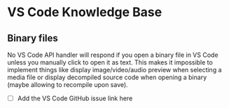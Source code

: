 # VS Code Knowledge Base

## Binary files

No VS Code API handler will respond if you open a binary file in VS Code unless you manually click to open it as text.
This makes it impossible to implement things like display image/video/audio preview when selecting a media file or
display decompiled source code when opening a binary (maybe allowing to recompile upon save).

- [ ] Add the VS Code GitHub issue link here
